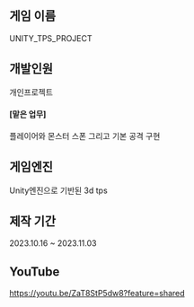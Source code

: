 ## 게임 이름         
UNITY_TPS_PROJECT
## 개발인원
개인프로젝트
#### [맡은 업무]
플레이어와 몬스터 스폰 그리고 기본 공격 구현
## 게임엔진    
Unity엔진으로 기반된 3d tps
## 제작 기간
2023.10.16 ~ 2023.11.03
## YouTube
https://youtu.be/ZaT8StP5dw8?feature=shared
